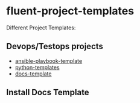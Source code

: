 # fluent-project-templates
Different Project Templates:



## Devops/Testops projects 

- [ansible-playbook-template](ansible-playbook-templates/)
- [python-templates](https://github.com/qdriven/fluent-pypro-template)
- [docs-template](https://github.com/qdriven/docs-templates.git)


## Install Docs Template